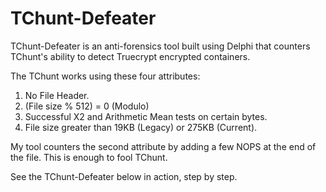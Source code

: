 TChunt-Defeater
===============

TChunt-Defeater is an anti-forensics tool built using Delphi that counters TChunt's ability to detect Truecrypt encrypted containers.

The TChunt works using these four attributes:
1. No File Header.
2. (File size % 512) = 0   (Modulo)
3. Successful X2 and Arithmetic Mean tests on certain bytes.
4. File size greater than 19KB (Legacy) or 275KB (Current).

My tool counters the second attribute by adding a few NOPS at the end of the file.
This is enough to fool TChunt.

See the TChunt-Defeater below in action, step by step.

